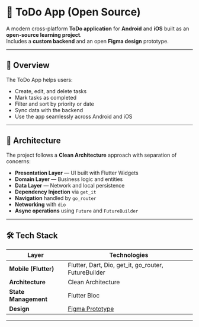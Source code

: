 # 📝 ToDo App (Open Source)

A modern cross-platform **ToDo application** for **Android** and **iOS** built as an **open-source learning project**.  
Includes a **custom backend** and an open **Figma design** prototype.

---

## 🚀 Overview

The ToDo App helps users:
- Create, edit, and delete tasks
- Mark tasks as completed
- Filter and sort by priority or date
- Sync data with the backend
- Use the app seamlessly across Android and iOS

---

## 🧩 Architecture

The project follows a **Clean Architecture** approach with separation of concerns:
- **Presentation Layer** — UI built with Flutter Widgets
- **Domain Layer** — Business logic and entities
- **Data Layer** — Network and local persistence
- **Dependency Injection** via `get_it`
- **Navigation** handled by `go_router`
- **Networking** with `dio`
- **Async operations** using `Future` and `FutureBuilder`

---

## 🛠️ Tech Stack

| Layer | Technologies |
|-------|--------------|
| **Mobile (Flutter)** | Flutter, Dart, Dio, get_it, go_router, FutureBuilder |
| **Architecture** | Clean Architecture |
| **State Management** | Flutter Bloc |
| **Design** | [Figma Prototype](https://www.figma.com/design/ErGGmOpO5XtbAEdzaq4QoD/Mobile-Apps-%E2%80%93-Prototyping-Kit--Community-?node-id=101-306&p=f&t=T6TQcWBRKWipS6Ym-0) |

---